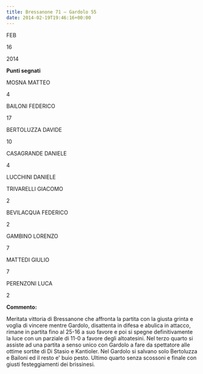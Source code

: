 ```yaml
---
title: Bressanone 71 – Gardolo 55
date: 2014-02-19T19:46:16+00:00
---
```

FEB

16

2014

**Punti segnati**

MOSNA MATTEO

4

BAILONI FEDERICO

17

BERTOLUZZA DAVIDE

10

CASAGRANDE DANIELE

4

LUCCHINI DANIELE

TRIVARELLI GIACOMO

2

BEVILACQUA FEDERICO

2

GAMBINO LORENZO

7

MATTEDI GIULIO

7

PERENZONI LUCA

2

**Commento:**

Meritata vittoria di Bressanone che affronta la partita con la giusta grinta e voglia di vincere mentre Gardolo, disattenta in difesa e abulica in attacco, rimane in partita fino al 25-16 a suo favore e poi si spegne definitivamente la luce con un parziale di 11-0 a favore degli altoatesini. Nel terzo quarto si assiste ad una partita a senso unico con Gardolo a fare da spettatore alle ottime sortite di Di Stasio e Kantioler. Nel Gardolo si salvano solo Bertoluzza e Bailoni ed il resto e' buio pesto. Ultimo quarto senza scossoni e finale con giusti festeggiamenti dei brissinesi.
